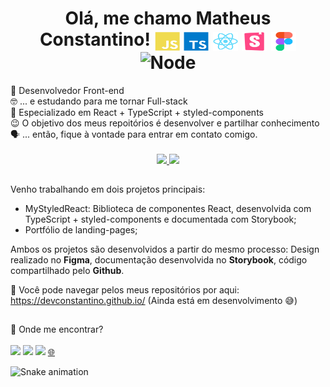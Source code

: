 <div align="center">
  <h1> Olá, me chamo Matheus Constantino!
   <img align="center" alt="Js" height="30" width="40" src="https://raw.githubusercontent.com/devicons/devicon/master/icons/javascript/javascript-plain.svg">
   <img align="center" alt="Typescript" height="30" width="40" src="https://raw.githubusercontent.com/devicons/devicon/1119b9f84c0290e0f0b38982099a2bd027a48bf1/icons/typescript/typescript-original.svg">
   <img align="center" alt="React" height="30" width="40" src="https://raw.githubusercontent.com/devicons/devicon/master/icons/react/react-original.svg">
   <img align="center" alt="Storybook" height="30" width="40" src="https://github.com/devicons/devicon/blob/1119b9f84c0290e0f0b38982099a2bd027a48bf1/icons/storybook/storybook-original.svg">
   <img align="center" alt="Storybook" height="30" width="40" src="https://github.com/devicons/devicon/blob/1119b9f84c0290e0f0b38982099a2bd027a48bf1/icons/figma/figma-original.svg">
   <img align="center" alt="Node" height="100" width="40" src="https://cdn.jsdelivr.net/gh/devicons/devicon/icons/nodejs/nodejs-original-wordmark.svg">
  </h1>
</div>
 
<div>
  <spam>
    🎨 Desenvolvedor Front-end
  </spam><br>
  <spam>
    🤓 ... e estudando para me tornar Full-stack
  </spam><br>
  <spam>
    🥋 Especializado em React + TypeScript + styled-components
  </spam><br>
  <spam>
    😉 O objetivo dos meus repoitórios é desenvolver e partilhar conhecimento
  </spam><br>
  <spam>
    🗣️ ... então, fique à vontade para entrar em contato comigo.
  </spam>
</div>
<br>

<div align="center">
  <a href="https://devconstantino.github.io/">
  <img height="145em" src="https://github-readme-stats.vercel.app/api?username=constmatheus&show_icons=true&theme=dark&include_all_commits=true&count_private=true"/>
  <img height="145em" src="https://github-readme-stats.vercel.app/api/top-langs/?username=constmatheus&layout=compact&langs_count=4&theme=dark"/>
  </a>
</div>

##

<p>Venho trabalhando em dois projetos principais:</p>

* MyStyledReact: Biblioteca de componentes React, desenvolvida com TypeScript + styled-components e documentada com Storybook;
* Portfólio de landing-pages;

Ambos os projetos são desenvolvidos a partir do mesmo processo: Design realizado no **Figma**, documentação desenvolvida no **Storybook**, código compartilhado pelo **Github**. 
   
🚀 Você pode navegar pelos meus repositórios por aqui: https://devconstantino.github.io/ (Ainda está em desenvolvimento 😅)

##

<div>
  <spam>
   🤔 Onde me encontrar?
  </spam>
</div><br>
  
<div> 
 	<a href = "https://twitter.com/constmatheus"><img src="https://img.shields.io/badge/Twitter-1DA1F2?style=for-the-badge&logo=twitter&logoColor=white"></a>
  <a href = "mailto:constmatheus@gmail.com"><img src="https://img.shields.io/badge/Gmail-D14836?style=for-the-badge&logo=gmail&logoColor=white"></a>
  <a href = "https://constmatheus.github.io/"><img src="https://img.shields.io/badge/GitHub-100000?style=for-the-badge&logo=github&logoColor=white"></a>
  <a href = "https://matheusconstantino.com.br/">🌐</a>
</div>

![Snake animation](https://github.com/constmatheus/constmatheus/blob/output/github-contribution-grid-snake.svg)
